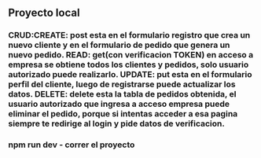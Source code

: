  ## Proyecto local

 ### CRUD:CREATE: post esta en el formulario registro que crea un nuevo cliente y en el formulario de pedido que genera un nuevo pedido. READ: get(con verificacion TOKEN) en acceso a empresa se obtiene todos los clientes y pedidos, solo usuario autorizado puede realizarlo. UPDATE: put esta en el formulario perfil del cliente, luego de registrarse puede actualizar los datos. DELETE: delete esta la tabla de pedidos obtenida, el usuario autorizado que ingresa a acceso empresa puede eliminar el pedido, porque si intentas acceder a esa pagina siempre te redirige al login y pide datos de verificacion. 
 ### npm run dev - correr el proyecto

